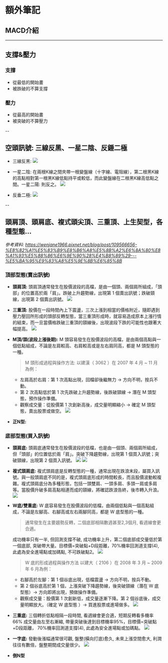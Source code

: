 # 額外筆記

## MACD介紹

---

## 支撐&壓力

### 支撐
- 從最低的開始畫
- 被跌破的不算支撐

### 壓力
- 從最高的開始畫
- 被突破的不算壓力

--
## 空頭訊號: 三線反黑、一星二陰、反錘二極

- 三線反黑:
  ![](https://s.yimg.com/ny/api/res/1.2/pzPVIdCLa5Im0YCdHe_p6g--/YXBwaWQ9aGlnaGxhbmRlcjt3PTk2MDtoPTcyMDtjZj13ZWJw/https://media.zenfs.com/zh-Hant-TW/homerun/mirrormedia.mg/79fa2878bacd3ce767dff9efca7e4900)

- 一星二陰: 在兩根K線之間夾帶一根變盤線（十字線、電阻線），第二根黑K線的高點相對第一根黑K線低點持平或較低，而此變盤線在二根黑K線高低點之間。一星二陽: 則反之。
![](https://www.wearn.com/upfileuser/m_bbsnew/10611/wearn.com-5531-10611-340905i.PNG)

- 反垂二極:
![](https://s.yimg.com/ny/api/res/1.2/NWNHx1Cv_hvHVXYx9yciXQ--/YXBwaWQ9aGlnaGxhbmRlcjt3PTk2MDtoPTcyMDtjZj13ZWJw/https://media.zenfs.com/zh-Hant-TW/homerun/mirrormedia.mg/e7a09914612e0d76bc4eb045ce59c77c)


--
## 頭肩頂、頭肩底、複式頭尖頂、三重頂、上生契型，各種型態...
*參考資料: https://wenjane1966.pixnet.net/blog/post/109566656-%E8%82%A1%E5%83%B9%E8%B6%A8%E5%8B%A2%E6%8A%80%E8%A1%93%E5%88%86%E6%9E%90%28%E4%B8%89%29---%E5%BA%95%E9%83%A8%E5%9E%8B%E6%85%8B*

### 頂部型態(賣出訊號)
- **頭肩頂:** 頭肩頂通常發生在股價波段的高檔，是由一個頭、兩個肩所組成，「頭部」的位置高於兩「肩」。跌破上升趨勢線，出現第 1 個賣出訊號；跌破頸線，出現第 2 個賣出訊號。
![](https://fsv.cmoney.tw/cmstatic/learn/content/44/20140815121224986_XL.jpg)

- **三重頂:** 股價在一段時間內上下震盪，三次上漲到相當的價格附近，隨即遇到壓力壓回所形成的頭部反轉型態，當三重頂形成時，就容易造成原本上漲行情的結束，而一旦當價格跌破三重頂的頸線後，出現波段下跌的可能性也跟著大幅提高。
![](https://pic.pimg.tw/luckylong/07517d503bef50681468919ac8920347.jpg)

- **M頂/頭(波段上漲後期):** M 頭容易發生在股價波段的高檔，是由兩個高點與一個低點組成，不論是左肩較高、右肩較高或是左右肩同高，都是 M 頭型態的一種。
    >M 頭形成過程與操作方法: 以建漢（ 3062 ）在 2007 年 4 月 ~ 11 月 為例：

    - 左肩高於右肩：第 1 次高點出現，回檔卻後繼無力 → 方向不明，按兵不動。
    - 第 2 次高點低於第 1 次先跌破上升趨勢線，後跌破頸線 → 潛在 M 頭型態，預作操作準備。
    - 觀察成交量：從股價第 1 次創新高後，成交量明顯縮小 → 確定 M 頭型態，賣出股票或做空。
    ![](https://fsv.cmoney.tw/cmstatic/learn/content/44/20220121142835634_XL.png)

- **正N型:**

### 底部型態(買入訊號)


- **頭肩底:** 頭肩底通常發生在股價波段的低檔，也是由一個頭、兩個肩所組成，但「頭部」的位置低於兩「肩」。突破下降趨勢線，出現第 1 個買入訊號；突破頸線，出現第 2 個買入訊號。
![](https://fsv.cmoney.tw/cmstatic/learn/content/44/20140815121044606_XL.jpg)
![]( https://pic.pimg.tw/wenjane1966/1541424878-438135212.jpg)

- **複式頭肩底:** 複式頭肩底是反轉型態的一種，通常出現在跌浪末段，屬買入訊號。與一般頭肩底不同的是，複式頭肩底形成的時間較長，而且股價波動較複雜。複式頭肩底分為多種形態，包括一頭雙肩、一頭多肩、多頭一肩或多肩等。當股價升破多肩高點相連而成的頸線，將確認跌浪告終，後市轉入升浪。
![](https://pic.pimg.tw/wenjane1966/1541424878-3829674340.jpg)

- **W底/雙重底:** W 底容易發生在股價波段的低檔，由兩個低點與一個高點組成，不論是左腳高、右腳高或左右兩腳同高，都是 W 底型態的一種。
    >通常發生在主要趨勢反轉，二個底部相隔數週甚至2,3個月, 看週線會更合適。

    成功機率只有一半, 但回測支撐不破, 成功機率上升，第二個底部成交量低於第一個底部, 突破帶大量。目標價=突破點+D段距離，70%機率回測道支撐(4), 此處為安全進場點或加碼點, 不可跌破點2。
    ![](https://pic.pimg.tw/wenjane1966/1541424878-3890073084.jpg)


    >W 底的形成過程與操作方法
    以建大（ 2106 ）在 2008 年 3 月 ~ 2009 年 6 月為例：

    - 右腳高於左腳：第 1 個谷底出現，低檔震盪 → 方向不明，按兵不動。
    - 第 2 個谷底高於第 1 個，上漲突破下降趨勢線，後突破頸線（潛在 W 底型態）→ 方向即將出現，預做操作準備。
    - 觀察成交量：股價第 1 次創新低，成交量逐漸下降。第 2 個谷底後，成交量明顯放大。（確定 W 底型態 ）→ 買進股票或進場做多。
    ![](https://fsv.cmoney.tw/cmstatic/learn/content/44/20220121143310014_XL.png)

- **三重底:** 三個轉折低點相隔一段時間, 看週線會更合適，短期反轉看多機率66%
成交量由左至右漸縮, 帶量突破後達到目標機率95%，目標價=突破點+D段距離，
70%機率回測道支撐(4), 此處為安全進場點或加碼點。
![](https://pic.pimg.tw/wenjane1966/1541424878-1195002109.jpg)

- **一字底:** 發動後漲幅通常很可觀, 盤整(橫向打底)愈久, 未來上漲空間愈大, 利潤往往有數倍，盤整期間成交量很少。
![](https://pic.pimg.tw/wenjane1966/1541424880-1938779932.jpg)

- **倒N型**
